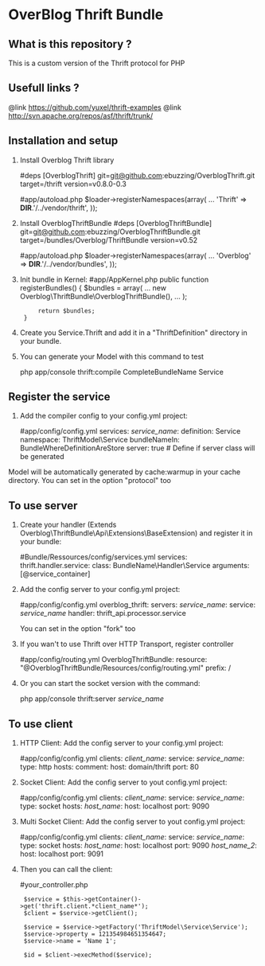 # OverBlog Thrift Bundle #

What is this repository ?
----------------------

This is a custom version of the Thrift protocol for PHP

Usefull links ?
----------------------

@link https://github.com/yuxel/thrift-examples
@link http://svn.apache.org/repos/asf/thrift/trunk/

Installation and setup
----------------------

1) Install Overblog Thrift library

    #deps
        [OverblogThrift]
            git=git@github.com:ebuzzing/OverblogThrift.git
            target=/thrift
            version=v0.8.0-0.3

    #app/autoload.php
        $loader->registerNamespaces(array(
            ...
            'Thrift'           => __DIR__.'/../vendor/thrift',
        ));

2) Install OverblogThriftBundle
    #deps
        [OverblogThriftBundle]
            git=git@github.com:ebuzzing/OverblogThriftBundle.git
            target=/bundles/Overblog/ThriftBundle
            version=v0.52

    #app/autoload.php
        $loader->registerNamespaces(array(
            ...
            'Overblog'         => __DIR__.'/../vendor/bundles',
        ));

3) Init bundle in Kernel:
    #app/AppKernel.php
        public function registerBundles()
        {
            $bundles = array(
                ...
                new Overblog\ThriftBundle\OverblogThriftBundle(),
                ...
            );

            return $bundles;
        }

3) Create you Service.Thrift and add it in a "ThriftDefinition" directory in your bundle.

4) You can generate your Model with this command to test

    php app/console thrift:compile CompleteBundleName Service

Register the service
----------------------

1) Add the compiler config to your config.yml project:

    #app/config/config.yml
        services:
          *service_name*:
            definition: Service
            namespace: ThriftModel\Service
            bundleNameIn: BundleWhereDefinitionAreStore
            server: true    # Define if server class will be generated

Model will be automatically generated by cache:warmup in your cache directory.
You can set in the option "protocol" too

To use server
----------------------

1) Create your handler (Extends Overblog\ThriftBundle\Api\Extensions\BaseExtension) and register it in your bundle:

    #Bundle/Ressources/config/services.yml
        services:
          thrift.handler.service:
            class: BundleName\Handler\Service
            arguments: [@service_container]

2) Add the config server to your config.yml project:

    #app/config/config.yml
        overblog_thrift:
          servers:
            *service_name*:
              service: *service_name*
              handler: thrift_api.processor.service

    You can set in the option "fork" too

4) If you wan't to use Thrift over HTTP Transport, register controller

    #app/config/routing.yml
        OverblogThriftBundle:
          resource: "@OverblogThriftBundle/Resources/config/routing.yml"
          prefix:   /

5) Or you can start the socket version with the command:

    php app/console thrift:server *service_name*

To use client
----------------------

1) HTTP Client: Add the config server to your config.yml project:

    #app/config/config.yml
        clients:
          *client_name*:
            service: *service_name*:
            type: http
            hosts:
              comment:
                host: domain/thrift
                port: 80

2) Socket Client: Add the config server to yout config.yml project:

    #app/config/config.yml
        clients:
          *client_name*:
            service: *service_name*:
            type: socket
            hosts:
              *host_name*:
                host: localhost
                port: 9090

3) Multi Socket Client: Add the config server to yout config.yml project:

    #app/config/config.yml
        clients:
          *client_name*:
            service: *service_name*:
            type: socket
            hosts:
              *host_name*:
                host: localhost
                port: 9090
              *host_name_2*:
                host: localhost
                port: 9091

4) Then you can call the client:

    #your_controller.php

        $service = $this->getContainer()->get('thrift.client.*client_name*');
        $client = $service->getClient();

        $service = $service->getFactory('ThriftModel\Service\Service');
        $service->property = 121354984651354647;
        $service->name = 'Name 1';

        $id = $client->execMethod($service);
